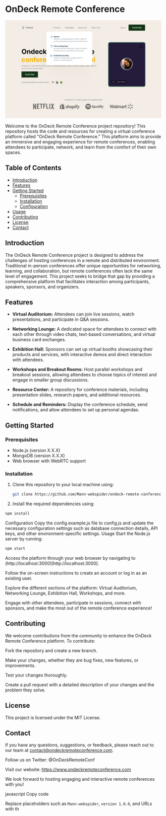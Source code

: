 # OnDeck Remote Conference

![Logo](./Design/Landing%20Page%20ÔÇö%20Desktop.png)

Welcome to the OnDeck Remote Conference project repository! This repository hosts the code and resources for creating a virtual conference platform called "OnDeck Remote Conference." This platform aims to provide an immersive and engaging experience for remote conferences, enabling attendees to participate, network, and learn from the comfort of their own spaces.

## Table of Contents

- [Introduction](#introduction)
- [Features](#features)
- [Getting Started](#getting-started)
  - [Prerequisites](#prerequisites)
  - [Installation](#installation)
  - [Configuration](#configuration)
- [Usage](#usage)
- [Contributing](#contributing)
- [License](#license)
- [Contact](#contact)

## Introduction

The OnDeck Remote Conference project is designed to address the challenges of hosting conferences in a remote and distributed environment. Traditional in-person conferences offer unique opportunities for networking, learning, and collaboration, but remote conferences often lack the same level of engagement. This project seeks to bridge that gap by providing a comprehensive platform that facilitates interaction among participants, speakers, sponsors, and organizers.

## Features

- **Virtual Auditorium:** Attendees can join live sessions, watch presentations, and participate in Q&A sessions.

- **Networking Lounge:** A dedicated space for attendees to connect with each other through video chats, text-based conversations, and virtual business card exchanges.

- **Exhibition Hall:** Sponsors can set up virtual booths showcasing their products and services, with interactive demos and direct interaction with attendees.

- **Workshops and Breakout Rooms:** Host parallel workshops and breakout sessions, allowing attendees to choose topics of interest and engage in smaller group discussions.

- **Resource Center:** A repository for conference materials, including presentation slides, research papers, and additional resources.

- **Schedule and Reminders:** Display the conference schedule, send notifications, and allow attendees to set up personal agendas.

## Getting Started

### Prerequisites

- Node.js (version X.X.X)
- MongoDB (version X.X.X)
- Web browser with WebRTC support

### Installation

1. Clone this repository to your local machine using:
   ```bash
   git clone https://github.com/Mann-webspider/ondeck-remote-conference.git
   ```

2. Install the required dependencies using:
```bash Copy code
npm install
```
Configuration
Copy the config.example.js file to config.js and update the necessary configuration settings such as database connection details, API keys, and other environment-specific settings.
Usage
Start the Node.js server by running:

```bash Copy code
npm start
```
Access the platform through your web browser by navigating to (http://localhost:3000)[http://localhost:3000].

Follow the on-screen instructions to create an account or log in as an existing user.

Explore the different sections of the platform: Virtual Auditorium, Networking Lounge, Exhibition Hall, Workshops, and more.

Engage with other attendees, participate in sessions, connect with sponsors, and make the most out of the remote conference experience!

## Contributing
We welcome contributions from the community to enhance the OnDeck Remote Conference platform. To contribute:

Fork the repository and create a new branch.

Make your changes, whether they are bug fixes, new features, or improvements.

Test your changes thoroughly.

Create a pull request with a detailed description of your changes and the problem they solve.

## License
This project is licensed under the MIT License.

## Contact
If you have any questions, suggestions, or feedback, please reach out to our team at contact@ondeckremoteconference.com.

Follow us on Twitter: @OnDeckRemoteConf

Visit our website: https://www.ondeckremoteconference.com

We look forward to hosting engaging and interactive remote conferences with you!

javascript
Copy code

Replace placeholders such as `Mann-webspider`, `version 1.0.0`, and URLs with th